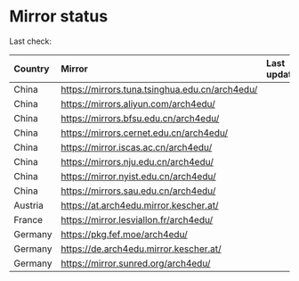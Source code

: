 <script src="./time.js"></script>
# Mirror status
Last check: <script type="text/javascript">localize(1737411579.4968035);</script>

|Country|Mirror|Last update|
|:------|:-----|:----------|
|China|https://mirrors.tuna.tsinghua.edu.cn/arch4edu/|<script type="text/javascript">localize(1737355234);</script>|
|China|https://mirrors.aliyun.com/arch4edu/|<script type="text/javascript">localize(1737355234);</script>|
|China|https://mirrors.bfsu.edu.cn/arch4edu/|<script type="text/javascript">localize(1737355234);</script>|
|China|https://mirrors.cernet.edu.cn/arch4edu/|<script type="text/javascript">localize(1737355234);</script>|
|China|https://mirror.iscas.ac.cn/arch4edu/|<script type="text/javascript">localize(1737355234);</script>|
|China|https://mirrors.nju.edu.cn/arch4edu/|<script type="text/javascript">localize(1737355234);</script>|
|China|https://mirror.nyist.edu.cn/arch4edu/|<script type="text/javascript">localize(1737355234);</script>|
|China|https://mirrors.sau.edu.cn/arch4edu/|<script type="text/javascript">localize(1731653531);</script>|
|Austria|https://at.arch4edu.mirror.kescher.at/|<script type="text/javascript">localize(1737355234);</script>|
|France|https://mirror.lesviallon.fr/arch4edu/|<script type="text/javascript">localize(1737355234);</script>|
|Germany|https://pkg.fef.moe/arch4edu/|<script type="text/javascript">localize(1737355234);</script>|
|Germany|https://de.arch4edu.mirror.kescher.at/|<script type="text/javascript">localize(1737355234);</script>|
|Germany|https://mirror.sunred.org/arch4edu/|<script type="text/javascript">localize(1737355234);</script>|

<script src="./tablefilter/tablefilter.js"></script>
<script src="./table.js"></script>